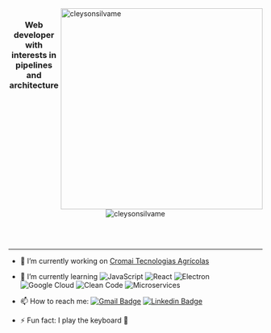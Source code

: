  <img src="https://github-readme-stats.vercel.app/api?username=cleysonsilvame&show_icons=true&bg_color=080c0f&title_color=fff&text_color=9f9f9f&icon_color=FD3838" alt="cleysonsilvame" min-width="400px" max-width="400px" width="400px" align="right"/> 

<h3 align="center">Web developer with interests in pipelines and architecture</h3>

<p align="center">
  <img src="https://komarev.com/ghpvc/?username=cleysonsilvame" alt="cleysonsilvame" />
</p>

<br/>
<br/>

  ---



  
  
- 🔭 I’m currently working on [Cromai Tecnologias Agrícolas](https://www.cromai.com/)
- 🌱 I’m currently learning
  ![JavaScript](https://img.shields.io/badge/TypeScript-3178c6?logo=typescript&logoColor=EEE)
  ![React](https://img.shields.io/badge/React-20232A?logo=react&logoColor=61DAFB)
  ![Electron](https://img.shields.io/badge/Electron-20232A?logo=electron&logoColor=61DAFB)
  ![Google Cloud](https://img.shields.io/badge/Google%20Cloud-EEE?logo=googlecloud)
  ![Clean Code](https://img.shields.io/badge/Clean%20Code-EEE)
  ![Microservices](https://img.shields.io/badge/Microservices-EEE)

- 📫 How to reach me: 
[![Gmail Badge](https://img.shields.io/badge/-cleysonsilva.me@gmail.com-c14438?logo=Gmail&logoColor=white&link=mailto:cleysonsilva.me@gmail.com)](mailto:cleysonsilva.me@gmail.com)
[![Linkedin Badge](https://img.shields.io/badge/-Linkedin-0e76a8?logo=Linkedin&logoColor=white&link=https://www.linkedin.com/in/cleyson-silva-639b01188/)](https://www.linkedin.com/in/cleyson-silva-639b01188/)
- ⚡ Fun fact: I play the keyboard :musical_keyboard:
